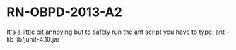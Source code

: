 RN-OBPD-2013-A2
===============

It's a little bit annoying but to safely run the ant script you have to type:
ant -lib lib/junit-4.10.jar

